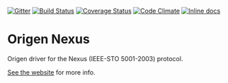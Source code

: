 [![Gitter](https://badges.gitter.im/Join%20Chat.svg)](https://gitter.im/Origen-SDK/users?utm_source=badge&utm_medium=badge&utm_campaign=pr-badge&utm_content=badge)
[![Build Status](https://travis-ci.org/Origen-SDK/origen_nexus.svg)](https://travis-ci.org/Origen-SDK/origen_nexus)
[![Coverage Status](https://coveralls.io/repos/Origen-SDK/origen_nexus/badge.svg?branch=master&service=github)](https://coveralls.io/github/Origen-SDK/origen_nexus?branch=master)
[![Code Climate](https://codeclimate.com/github/Origen-SDK/origen_nexus/badges/gpa.svg)](https://codeclimate.com/github/Origen-SDK/origen_nexus)
[![Inline docs](http://inch-ci.org/github/Origen-SDK/origen_nexus.svg)](http://inch-ci.org/github/Origen-SDK/origen_nexus)

# Origen Nexus

Origen driver for the Nexus (IEEE-STO 5001-2003) protocol.

[See the website](http://origen-sdk.org/nexus) for more info.
